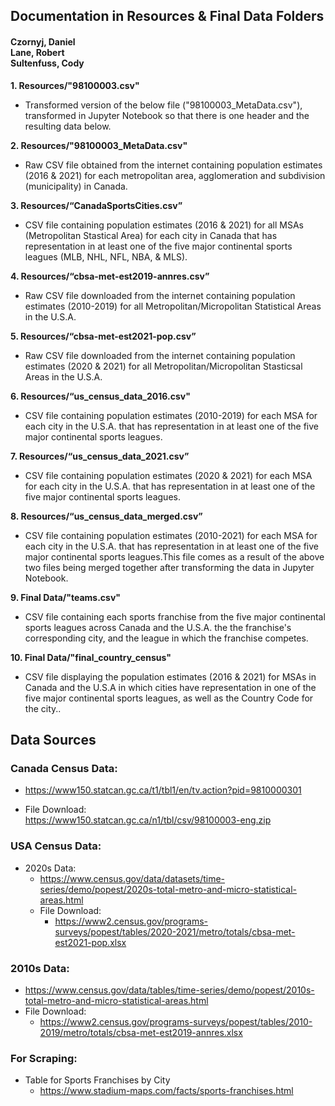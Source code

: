 ## Documentation in Resources & Final Data Folders
#### Czornyj, Daniel<br>Lane, Robert<br>Sultenfuss, Cody


**1. Resources/"98100003.csv"**  
* Transformed version of the below file ("98100003_MetaData.csv"), transformed in Jupyter Notebook so that there is 
one header and the resulting data below.


**2. Resources/"98100003_MetaData.csv"**  
* Raw CSV file obtained from the internet containing population estimates (2016 & 2021) for each metropolitan area,
agglomeration and subdivision (municipality) in Canada.


**3. Resources/“CanadaSportsCities.csv”**  
* CSV file containing population estimates (2016 & 2021) for all MSAs (Metropolitan Stastical Area) for each city 
in Canada that has representation in at least one of the five major continental sports leagues (MLB, NHL, NFL, NBA, & MLS).


**4. Resources/“cbsa-met-est2019-annres.csv”**  
* Raw CSV file downloaded from the internet containing population estimates (2010-2019) for all 
Metropolitan/Micropolitan Statistical Areas in the U.S.A.


**5. Resources/“cbsa-met-est2021-pop.csv”**  
* Raw CSV file downloaded from the internet containing population estimates (2020 & 2021) for all 
Metropolitan/Micropolitan Stasticsal Areas in the U.S.A.



**6. Resources/“us_census_data_2016.csv"**  
* CSV file containing population estimates (2010-2019) for each MSA for each city
in the U.S.A. that has representation in at least one of the five major continental sports leagues.


**7. Resources/“us_census_data_2021.csv”**  
* CSV file containing population estimates (2020 & 2021) for each MSA for each city
in the U.S.A. that has representation in at least one of the five major continental sports leagues.


**8. Resources/“us_census_data_merged.csv”**  
* CSV file containing population estimates (2010-2021) for each MSA for each city in the U.S.A. 
that has representation in at least one of the five major continental sports leagues.This file comes as a result 
of the above two files being merged together after transforming the data in Jupyter Notebook.



**9. Final Data/"teams.csv"**  
* CSV file containing each sports franchise from the five major continental sports leagues across Canada and the U.S.A. the 
the franchise's corresponding city, and the league in which the franchise competes.



**10. Final Data/"final_country_census"**  
* CSV file displaying the population estimates (2016 & 2021) for MSAs in Canada and the U.S.A in which cities have representation in one
of the five major continental sports leagues, as well as the Country Code for the city.. 

## Data Sources

### Canada Census Data:
- https://www150.statcan.gc.ca/t1/tbl1/en/tv.action?pid=9810000301  
* File Download:<br> https://www150.statcan.gc.ca/n1/tbl/csv/98100003-eng.zip

### USA Census Data:  
* 2020s Data:
	* https://www.census.gov/data/datasets/time-series/demo/popest/2020s-total-metro-and-micro-statistical-areas.html
	* File Download:  
		* https://www2.census.gov/programs-surveys/popest/tables/2020-2021/metro/totals/cbsa-met-est2021-pop.xlsx

### 2010s Data:
*  https://www.census.gov/data/tables/time-series/demo/popest/2010s-total-metro-and-micro-statistical-areas.html
* File Download:
  * https://www2.census.gov/programs-surveys/popest/tables/2010-2019/metro/totals/cbsa-met-est2019-annres.xlsx

### For Scraping:
* Table for Sports Franchises by City
  * https://www.stadium-maps.com/facts/sports-franchises.html
